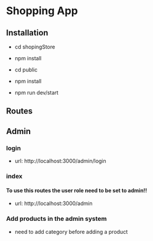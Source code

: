 # Shopping App

## Installation

- cd shopingStore
- npm install

- cd public
- npm install
- npm run dev/start

## Routes

## Admin
### login
- url: http://localhost:3000/admin/login
### index
#### To use this routes the user role need to be set to admin!!
- url: http://localhost:3000/admin

### Add products in the admin system
- need to add category before adding a product
